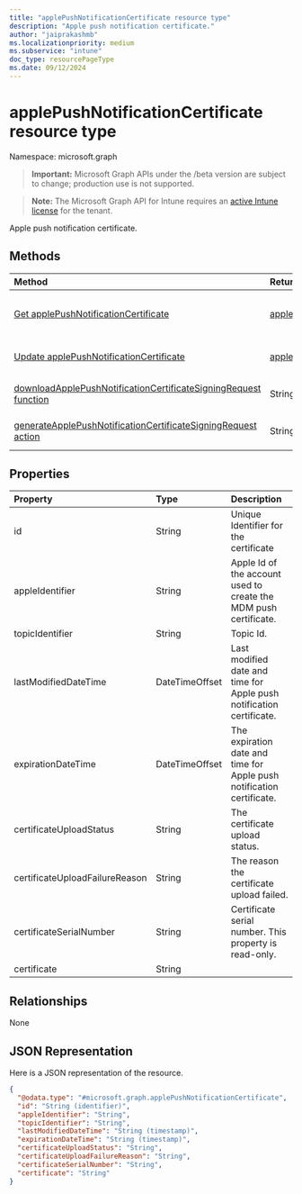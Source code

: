```yaml
---
title: "applePushNotificationCertificate resource type"
description: "Apple push notification certificate."
author: "jaiprakashmb"
ms.localizationpriority: medium
ms.subservice: "intune"
doc_type: resourcePageType
ms.date: 09/12/2024
---
```


# applePushNotificationCertificate resource type

Namespace: microsoft.graph

> **Important:** Microsoft Graph APIs under the /beta version are subject to change; production use is not supported.

> **Note:** The Microsoft Graph API for Intune requires an [active Intune license](https://go.microsoft.com/fwlink/?linkid=839381) for the tenant.

Apple push notification certificate.

## Methods
|Method|Return Type|Description|
|:---|:---|:---|
|[Get applePushNotificationCertificate](../api/intune-devices-applepushnotificationcertificate-get.md)|[applePushNotificationCertificate](../resources/intune-devices-applepushnotificationcertificate.md)|Read properties and relationships of the [applePushNotificationCertificate](../resources/intune-devices-applepushnotificationcertificate.md) object.|
|[Update applePushNotificationCertificate](../api/intune-devices-applepushnotificationcertificate-update.md)|[applePushNotificationCertificate](../resources/intune-devices-applepushnotificationcertificate.md)|Update the properties of a [applePushNotificationCertificate](../resources/intune-devices-applepushnotificationcertificate.md) object.|
|[downloadApplePushNotificationCertificateSigningRequest function](../api/intune-devices-applepushnotificationcertificate-downloadapplepushnotificationcertificatesigningrequest.md)|String|Download Apple push notification certificate signing request|
|[generateApplePushNotificationCertificateSigningRequest action](../api/intune-devices-applepushnotificationcertificate-generateapplepushnotificationcertificatesigningrequest.md)|String|Download Apple push notification certificate signing request|

## Properties
|Property|Type|Description|
|:---|:---|:---|
|id|String|Unique Identifier for the certificate|
|appleIdentifier|String|Apple Id of the account used to create the MDM push certificate.|
|topicIdentifier|String|Topic Id.|
|lastModifiedDateTime|DateTimeOffset|Last modified date and time for Apple push notification certificate.|
|expirationDateTime|DateTimeOffset|The expiration date and time for Apple push notification certificate.|
|certificateUploadStatus|String|The certificate upload status.|
|certificateUploadFailureReason|String|The reason the certificate upload failed.|
|certificateSerialNumber|String|Certificate serial number. This property is read-only.|
|certificate|String||

## Relationships
None

## JSON Representation
Here is a JSON representation of the resource.
<!-- {
  "blockType": "resource",
  "keyProperty": "id",
  "@odata.type": "microsoft.graph.applePushNotificationCertificate"
}
-->
``` json
{
  "@odata.type": "#microsoft.graph.applePushNotificationCertificate",
  "id": "String (identifier)",
  "appleIdentifier": "String",
  "topicIdentifier": "String",
  "lastModifiedDateTime": "String (timestamp)",
  "expirationDateTime": "String (timestamp)",
  "certificateUploadStatus": "String",
  "certificateUploadFailureReason": "String",
  "certificateSerialNumber": "String",
  "certificate": "String"
}
```
